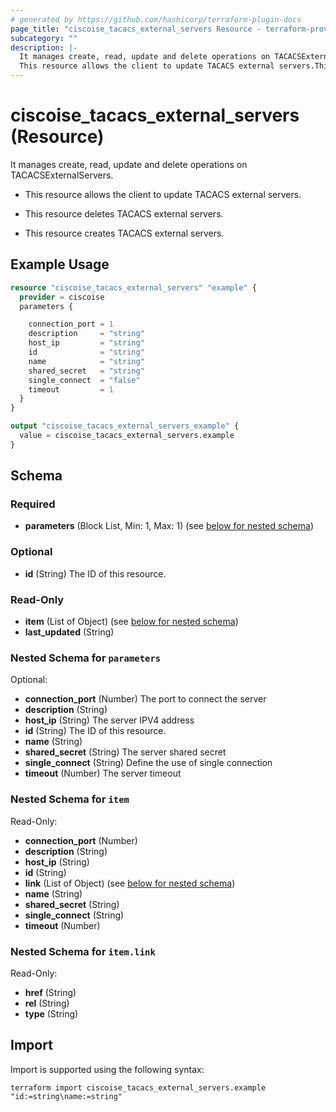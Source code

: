 ```yaml
---
# generated by https://github.com/hashicorp/terraform-plugin-docs
page_title: "ciscoise_tacacs_external_servers Resource - terraform-provider-ciscoise"
subcategory: ""
description: |-
  It manages create, read, update and delete operations on TACACSExternalServers.
  This resource allows the client to update TACACS external servers.This resource deletes TACACS external servers.This resource creates TACACS external servers.
---
```


# ciscoise_tacacs_external_servers (Resource)

It manages create, read, update and delete operations on TACACSExternalServers.

- This resource allows the client to update TACACS external servers.

- This resource deletes TACACS external servers.

- This resource creates TACACS external servers.

## Example Usage

```terraform
resource "ciscoise_tacacs_external_servers" "example" {
  provider = ciscoise
  parameters {

    connection_port = 1
    description     = "string"
    host_ip         = "string"
    id              = "string"
    name            = "string"
    shared_secret   = "string"
    single_connect  = "false"
    timeout         = 1
  }
}

output "ciscoise_tacacs_external_servers_example" {
  value = ciscoise_tacacs_external_servers.example
}
```

<!-- schema generated by tfplugindocs -->
## Schema

### Required

- **parameters** (Block List, Min: 1, Max: 1) (see [below for nested schema](#nestedblock--parameters))

### Optional

- **id** (String) The ID of this resource.

### Read-Only

- **item** (List of Object) (see [below for nested schema](#nestedatt--item))
- **last_updated** (String)

<a id="nestedblock--parameters"></a>
### Nested Schema for `parameters`

Optional:

- **connection_port** (Number) The port to connect the server
- **description** (String)
- **host_ip** (String) The server IPV4 address
- **id** (String) The ID of this resource.
- **name** (String)
- **shared_secret** (String) The server shared secret
- **single_connect** (String) Define the use of single connection
- **timeout** (Number) The server timeout


<a id="nestedatt--item"></a>
### Nested Schema for `item`

Read-Only:

- **connection_port** (Number)
- **description** (String)
- **host_ip** (String)
- **id** (String)
- **link** (List of Object) (see [below for nested schema](#nestedobjatt--item--link))
- **name** (String)
- **shared_secret** (String)
- **single_connect** (String)
- **timeout** (Number)

<a id="nestedobjatt--item--link"></a>
### Nested Schema for `item.link`

Read-Only:

- **href** (String)
- **rel** (String)
- **type** (String)

## Import

Import is supported using the following syntax:

```shell
terraform import ciscoise_tacacs_external_servers.example "id:=string\name:=string"
```
